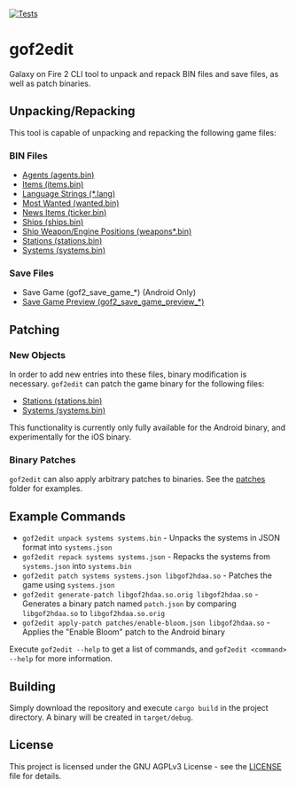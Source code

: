 [![Tests](https://github.com/Ravernstal/gof2edit/actions/workflows/ci.yml/badge.svg)](https://github.com/Ravernstal/gof2edit/actions/workflows/ci.yml)

# gof2edit
Galaxy on Fire 2 CLI tool to unpack and repack BIN files and save files, as well as patch binaries.

## Unpacking/Repacking

This tool is capable of unpacking and repacking the following game files:

### BIN Files

* [Agents (agents.bin)](https://github.com/Ravernstal/gof2-bin-info/blob/master/agents.md)
* [Items (items.bin)](https://github.com/Ravernstal/gof2-bin-info/blob/master/items.md)
* [Language Strings (*.lang)](https://github.com/Ravernstal/gof2-bin-info/blob/master/lang.md)
* [Most Wanted (wanted.bin)](https://github.com/Ravernstal/gof2-bin-info/blob/master/wanted.md)
* [News Items (ticker.bin)](https://github.com/Ravernstal/gof2-bin-info/blob/master/ticker.md)
* [Ships (ships.bin)](https://github.com/Ravernstal/gof2-bin-info/blob/master/ships.md)
* [Ship Weapon/Engine Positions (weapons*.bin)](https://github.com/Ravernstal/gof2-bin-info/blob/master/weapons.md)
* [Stations (stations.bin)](https://github.com/Ravernstal/gof2-bin-info/blob/master/stations.md)
* [Systems (systems.bin)](https://github.com/Ravernstal/gof2-bin-info/blob/master/systems.md)

### Save Files

* Save Game (gof2_save_game_*) (Android Only)
* [Save Game Preview (gof2_save_game_preview_*)](https://github.com/Ravernstal/gof2-bin-info/blob/master/save-preview.md)

## Patching

### New Objects

In order to add new entries into these files, binary modification is necessary.
`gof2edit` can patch the game binary for the following files:

* [Stations (stations.bin)](https://github.com/Ravernstal/gof2-bin-info/blob/master/stations.md)
* [Systems (systems.bin)](https://github.com/Ravernstal/gof2-bin-info/blob/master/systems.md)

This functionality is currently only fully available for the Android binary, and experimentally for the iOS binary.

### Binary Patches

`gof2edit` can also apply arbitrary patches to binaries.
See the [patches](patches) folder for examples.

## Example Commands
* `gof2edit unpack systems systems.bin` - Unpacks the systems in JSON format into `systems.json`
* `gof2edit repack systems systems.json` - Repacks the systems from `systems.json` into `systems.bin`
* `gof2edit patch systems systems.json libgof2hdaa.so` - Patches the game using `systems.json`
* `gof2edit generate-patch libgof2hdaa.so.orig libgof2hdaa.so` - Generates a binary patch named `patch.json` by comparing `libgof2hdaa.so` to `libgof2hdaa.so.orig`
* `gof2edit apply-patch patches/enable-bloom.json libgof2hdaa.so` - Applies the "Enable Bloom" patch to the Android binary

Execute `gof2edit --help` to get a list of commands, and `gof2edit <command> --help` for more information.

## Building
Simply download the repository and execute `cargo build` in the project directory.
A binary will be created in `target/debug`.

## License
This project is licensed under the GNU AGPLv3 License - see the [LICENSE](LICENSE) file for details.
